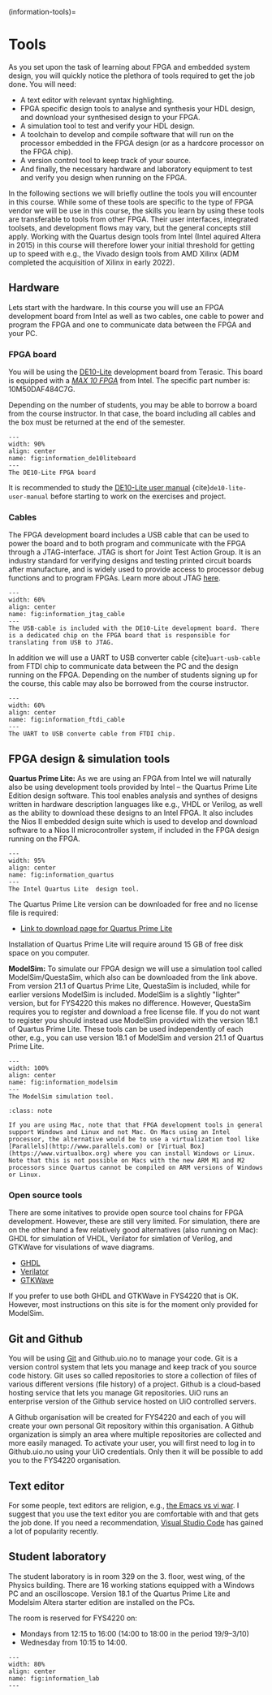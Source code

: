 (information-tools)=
# Tools

As you set upon the task of learning about FPGA and embedded system design, you will quickly notice the plethora of tools required to get the job done. You will need:
* A text editor with relevant syntax highlighting. 
* FPGA specific design tools to analyse and synthesis your HDL design, and download your synthesised design to your FPGA.
* A simulation tool to test and verify your HDL design.
* A toolchain to develop and compile software that will run on the processor embedded in the FPGA design (or as a hardcore processor on the FPGA chip). 
* A version control tool to keep track of your source.
* And finally, the necessary hardware and laboratory equipment to test and verify you design when running on the FPGA. 

In the following sections we will briefly outline the tools you will encounter in this course. While some of these tools are specific to the type of FPGA vendor we will be use in this course, the skills you learn by using these tools are transferable to tools from other FPGA. Their user interfaces, integrated toolsets, and development flows may vary, but the general concepts still apply. 
 Working with the Quartus design tools from Intel (Intel aquired Altera in 2015) in this course will therefore lower your initial threshold for getting up to speed with e.g., the Vivado design tools from AMD Xilinx (ADM completed the acquisition of Xilinx in early 2022).
 

## Hardware 

Lets start with the hardware. In this course you will use an FPGA development board from Intel as well as two cables, one cable to power and program the FPGA and one to communicate data between the FPGA and your PC. 

### FPGA board
You will be using the [DE10-Lite](https://www.terasic.com.tw/cgi-bin/page/archive.pl?Language=English&No=1021) development board from Terasic. This board is equipped with a [*MAX 10 FPGA*](https://www.intel.com/content/www/us/en/products/details/fpga/max/10.html) from Intel. The specific part number is: 10M50DAF484C7G.

Depending on the number of students, you may be able to borrow a board from the course instructor. In that case, the board including all cables and the box must be returned at the end of the semester.

```{figure} ../images/de10-lite_layout_top.jpg
---
width: 90%
align: center
name: fig:information_de10liteboard
---
The DE10-Lite FPGA board
```
It is recommended to study the [DE10-Lite user manual](https://www.terasic.com.tw/cgi-bin/page/archive_download.pl?Language=English&No=1021&FID=a13a2782811152b477e60203d34b1baa) {cite}`de10-lite-user-manual` before starting to work on the exercises and project. 


### Cables

The FPGA development board includes a USB cable that can be used to power the board and to both program and communicate with the FPGA through a JTAG-interface. JTAG is short for Joint Test Action Group. It is an industry standard for verifying designs and testing printed circuit boards after manufacture, and is widely used to provide access to processor debug functions and to program FPGAs. Learn more about JTAG [here](https://www.xjtag.com/about-jtag/what-is-jtag/).


```{figure} ../images/information_jtag_cable.jpg
---
width: 60%
align: center
name: fig:information_jtag_cable
---
The USB-cable is included with the DE10-Lite development board. There is a dedicated chip on the FPGA board that is responsible for translating from USB to JTAG. 
```

In addition we will use a UART to USB converter cable {cite}`uart-usb-cable` from FTDI chip to communicate data between the PC and the design running on the FPGA. Depending on the number of students signing up for the course, this cable may also be borrowed from the course instructor.



```{figure} ../images/information_ftdi_cable.jpg
---
width: 60%
align: center
name: fig:information_ftdi_cable
---
The UART to USB converte cable from FTDI chip.
```
## FPGA design & simulation tools

**Quartus Prime Lite:**
As we are using an FPGA from Intel we will naturally also be using development tools provided by Intel – the Quartus Prime Lite Edition design software. This tool enables analysis and synthes of designs written in hardware description languages like e.g., VHDL or Verilog, as well as the ability to download these designs to an Intel FPGA. It also includes the Nios II embedded design suite which is used to develop and download software to a Nios II microcontroller system, if included in the FPGA design running on the FPGA. 


```{figure} ../images/information_quartus.png
---
width: 95%
align: center
name: fig:information_quartus
---
The Intel Quartus Lite  design tool.
```
The Quartus Prime Lite version can be downloaded for free and no license file is required:
* [Link to download page for Quartus Prime Lite](https://www.intel.com/content/www/us/en/collections/products/fpga/software/downloads.html?edition=lite&platform=windows&s=Newest&f:guidetmD240C377263B4C70A4EA0E452D0182CA=%5BIntel®%20Quartus®%20Prime%20Design%20Software%3BIntel®%20Quartus®%20Prime%20Lite%20Edition%5D)

Installation of Quartus Prime Lite will require around 15 GB of free disk space on you computer.


**ModelSim:**
To simulate our FPGA design we will use a simulation tool called ModelSim/QuestaSim, which also can be downloaded from the link above. From version 21.1 of Quartus Prime Lite, QuestaSim is included, while for earlier versions ModelSim is included. ModelSim is a slightly "lighter" version, but for FYS4220 this makes no difference. However, QuestaSim requires you to register and download a free license file. If you do not want to register you should instead use ModelSim provided with the version 18.1 of Quartus Prime Lite. These tools can be used independently of each other, e.g., you can use version 18.1 of ModelSim and version 21.1 of Quartus Prime Lite. 


```{figure} ../images/vhdl_var_find_modelsim1.png
---
width: 100%
align: center
name: fig:information_modelsim
---
The ModelSim simulation tool.
```

```{Admonition} For Mac users!
:class: note

If you are using Mac, note that that FPGA development tools in general support Windows and Linux and not Mac. On Macs using an Intel processor, the alternative would be to use a virtualization tool like [Parallels](http://www.parallels.com) or [Virtual Box](https://www.virtualbox.org) where you can install Windows or Linux. Note that this is not possible on Macs with the new ARM M1 and M2 processors since Quartus cannot be compiled on ARM versions of Windows or Linux. 
```

### Open source tools

There are some initatives to provide open source tool chains for FPGA development. However, these are still very limited. For simulation, there are on the other hand a few relatively good alternatives (also running on Mac): GHDL for simulation of VHDL, Verilator for simlation of Verilog, and GTKWave for visulations of wave diagrams. 

 - [GHDL](http://ghdl.free.fr)
 - [Verilator](https://www.veripool.org/verilator/)
 - [GTKWave](http://gtkwave.sourceforge.net)

If you prefer to use both GHDL and GTKWave in FYS4220 that is OK. However, most instructions on this site is for the moment only provided for ModelSim. 


## Git and Github
You will be using [Git](https://git-scm.com) and Github.uio.no to manage your code. Git is a version control system that lets you manage and keep track of you source code history. Git uses so called repositories to store a collection of files of various different versions (file history) of a project. Github is a cloud-based hosting service that lets you manage Git repositories. UiO runs an enterprise version of the Github service hosted on UiO controlled servers.

A Github organisation will be created for FYS4220 and each of you will create your own personal Git repository within this organisation. A Github organization is simply an area where multiple repositories are collected and more easily managed. To activate your user, you will first need to log in to Github.uio.no using your UiO credentials. Only then it will be possible to add you to the FYS4220 organisation.

## Text editor

For some people, text editors are religion, e.g., [the Emacs vs vi war](https://en.wikipedia.org/wiki/Editor_war). I suggest that you use the text editor you are comfortable with and that gets the job done. If you need a recommendation, [Visual Studio Code](https://code.visualstudio.com) has gained a lot of popularity recently.

## Student laboratory

The student laboratory is in room 329 on the 3. floor, west wing, of the Physics building. There are 16 working stations equipped with a Windows PC and an oscilloscope. Version 18.1 of the Quartus Prime Lite and Modelsim Altera starter edition are installed on the PCs. 

The room is reserved for FYS4220 on:

* Mondays from 12:15 to 16:00 (14:00 to 18:00 in the period 19/9–3/10)
* Wednesday from 10:15 to 14:00.



```{figure} ../images/student_lab.jpg
---
width: 80%
align: center
name: fig:information_lab
---
```
